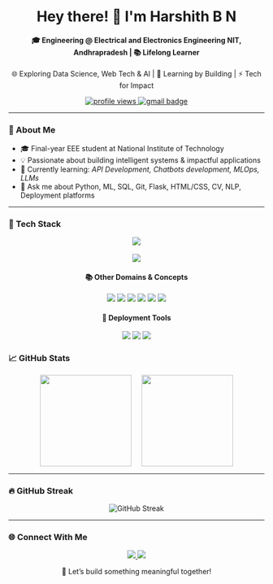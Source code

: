 <h1 align="center">Hey there! 👋 I'm Harshith B N</h1>
<h4 align="center">🎓  Engineering @ Electrical and Electronics Engineering NIT, Andhrapradesh | 📚 Lifelong Learner</h4>
<p align="center">
  🌐 Exploring Data Science, Web Tech & AI | 🧠 Learning by Building | ⚡ Tech for Impact
</p>

<p align="center">
  <a href="https://github.com/vishwaspw">
    <img src="https://komarev.com/ghpvc/?username=vishwaspw&label=Profile%20views&color=blueviolet&style=flat" alt="profile views" />
  </a>
  <a href="mailto:vishwasramesh939@gmail.com">
    <img src="https://img.shields.io/badge/Gmail-D14836?style=flat&logo=gmail&logoColor=white" alt="gmail badge"/>
  </a>
</p>

---

### 🧠 About Me

- 🎓 Final-year EEE student at National Institute of Technology  
- 💡 Passionate about building intelligent systems & impactful applications  
- 🌱 Currently learning: *API Development, Chatbots development, MLOps, LLMs*  
- 💬 Ask me about Python, ML, SQL, Git, Flask, HTML/CSS, CV, NLP, Deployment platforms


---

### 🚀 Tech Stack

<p align="center">
  <img src="https://skillicons.dev/icons?i=python,cpp,git,github,linux,docker,mysql,sqlite,html,css,js,flask" /><br><br>
  <img src="https://skillicons.dev/icons?i=tensorflow,pytorch,fastapi" />
</p>

<h4 align="center">📚 Other Domains & Concepts</h4>

<p align="center">
  <img src="https://img.shields.io/badge/DSA-Arrays%2C%20Trees%2C%20Graphs-important?style=for-the-badge" />
  <img src="https://img.shields.io/badge/OOPs-Java%20%7C%20Python%20%7C%20Design%20Patterns-informational?style=for-the-badge" />
  <img src="https://img.shields.io/badge/Machine%20Learning-Scikit--Learn%20%7C%20Pandas%20%7C%20NumPy-brightgreen?style=for-the-badge" />
  <img src="https://img.shields.io/badge/NLP-NLTK%20%7C%20spaCy%20%7C%20BERT-blueviolet?style=for-the-badge" />
  <img src="https://img.shields.io/badge/Computer%20Vision-OpenCV%20%7C%20CNNs-critical?style=for-the-badge" />
  <img src="https://img.shields.io/badge/Deep%20Learning-TensorFlow%20%7C%20PyTorch-red?style=for-the-badge" />
</p>

<h4 align="center">🚀 Deployment Tools</h4>

<p align="center">
  <img src="https://img.shields.io/badge/Render-blue?style=for-the-badge&logo=render&logoColor=white" />
  <img src="https://img.shields.io/badge/Vercel-black?style=for-the-badge&logo=vercel&logoColor=white" />
  <img src="https://img.shields.io/badge/Netlify-00C7B7?style=for-the-badge&logo=netlify&logoColor=white" />
</p>

### 📈 GitHub Stats

<div align="center" style="display: flex; justify-content: center; align-items: center; gap: 20px;">

  <img src="https://github-readme-stats.vercel.app/api?username=vishwaspw&show_icons=true&theme=tokyonight&hide_border=true&include_all_commits=true&count_private=true" height="180" />

  <img src="https://github-readme-stats.vercel.app/api/top-langs/?username=vishwaspw&layout=compact&theme=tokyonight&hide_border=true" height="180" />

</div>

---
### 🔥 GitHub Streak

<p align="center">
  <img src="https://github-readme-streak-stats.herokuapp.com/?user=vishwaspw&theme=tokyonight&hide_border=true" alt="GitHub Streak" />
</p>


---

### 🌐 Connect With Me

<p align="center">
  <a href="https://linkedin.com/in/harshith-b-n-3532a7279/" target="  blank">
    <img src="https://img.shields.io/badge/LinkedIn-blue?style=for-the-badge&logo=linkedin&logoColor=white" />
  </a>
  <a href="https://github.com/harshithbn63" target="  blank">
    <img src="https://img.shields.io/badge/GitHub-181717?style=for-the-badge&logo=github&logoColor=white" />
  </a>
</a>


<p align="center">🚀 Let’s build something meaningful together!</p>

